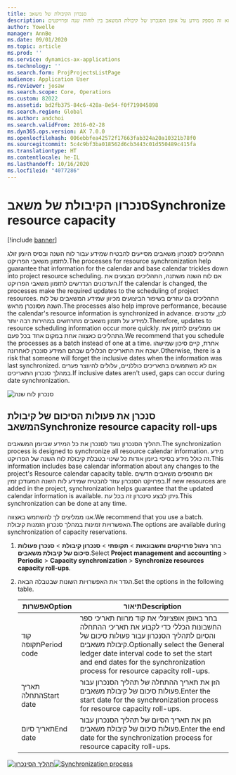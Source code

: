 ```yaml
---
title: סנכרון הקיבולת של משאב
description: נושא זה מספק מידע על אופן הסנכרון של קיבולת המשאב בין לוחות שנה ופרויקטים.
author: Yowelle
manager: AnnBe
ms.date: 09/01/2020
ms.topic: article
ms.prod: ''
ms.service: dynamics-ax-applications
ms.technology: ''
ms.search.form: ProjProjectsListPage
audience: Application User
ms.reviewer: josaw
ms.search.scope: Core, Operations
ms.custom: 82022
ms.assetid: bd2fb375-84c6-428a-8e54-f0f719045898
ms.search.region: Global
ms.author: andchoi
ms.search.validFrom: 2016-02-28
ms.dyn365.ops.version: AX 7.0.0
ms.openlocfilehash: 006ebbfea42572f17663fab324a20a10321b78f0
ms.sourcegitcommit: 5c4c9bf3ba018562d6cb3443c01d550489c415fa
ms.translationtype: HT
ms.contentlocale: he-IL
ms.lasthandoff: 10/16/2020
ms.locfileid: "4077286"
---
```

# <a name="synchronize-resource-capacity"></a><span data-ttu-id="31329-103">סנכרון הקיבולת של משאב</span><span class="sxs-lookup"><span data-stu-id="31329-103">Synchronize resource capacity</span></span>

[!include [banner](../includes/banner.md)]

<span data-ttu-id="31329-104">התהליכים לסנכרון משאבים מסייעים להבטיח שמידע עבור לוח השנה ובסיס היומן זולג לתזמון משאבי הפרויקט.</span><span class="sxs-lookup"><span data-stu-id="31329-104">The processes for resource synchronization help guarantee that information for the calendar and base calendar trickles down into project resource scheduling.</span></span> <span data-ttu-id="31329-105">אם לוח השנה משתנה, התהליכים מבצעים את העדכונים הנדרשים לתזמון משאבי הפרויקט.</span><span class="sxs-lookup"><span data-stu-id="31329-105">If the calendar is changed, the processes make the required updates to the scheduling of project resources.</span></span> <span data-ttu-id="31329-106">התהליכים גם עוזרים בשיפור הביצועים מכיוון שמידע המשאבים של לוח השנה מסונכרן מראש.</span><span class="sxs-lookup"><span data-stu-id="31329-106">The processes also help improve performance, because the calendar's resource information is synchronized in advance.</span></span> <span data-ttu-id="31329-107">לכן, עדכונים למידע על תזמון משאבים מתרחשים במהירות רבה יותר.</span><span class="sxs-lookup"><span data-stu-id="31329-107">Therefore, updates to resource scheduling information occur more quickly.</span></span> <span data-ttu-id="31329-108">אנו ממליצים לתזמן את התהליכים כאצווה אחת במקום אחד בכל פעם.</span><span class="sxs-lookup"><span data-stu-id="31329-108">We recommend that you schedule the processes as a batch instead of one at a time.</span></span> <span data-ttu-id="31329-109">אחרת, קיים סיכון שמישהו ישכח את התאריכים הכלולים שבהם המידע סונכרן לאחרונה.</span><span class="sxs-lookup"><span data-stu-id="31329-109">Otherwise, there is a risk that someone will forget the inclusive dates when the information was last synchronized.</span></span> <span data-ttu-id="31329-110">אם לא משתמשים בתאריכים כוללניים, עלולים להיווצר פערים במהלך סנכרון התאריכים.</span><span class="sxs-lookup"><span data-stu-id="31329-110">If inclusive dates aren't used, gaps can occur during date synchronization.</span></span>

![סנכרון לוח שנה](./media/projectresourcing04-1024x471.jpg)

## <a name="synchronize-resource-capacity-roll-ups"></a><span data-ttu-id="31329-112">סנכרן את פעולות הסיכום של קיבולת המשאב</span><span class="sxs-lookup"><span data-stu-id="31329-112">Synchronize resource capacity roll-ups</span></span>

<span data-ttu-id="31329-113">תהליך הסנכרון נועד לסנכרן את כל המידע שביומן המשאבים.</span><span class="sxs-lookup"><span data-stu-id="31329-113">The synchronization process is designed to synchronize all resource calendar information.</span></span> <span data-ttu-id="31329-114">מידע זה כולל מידע בסיסי ביומן אודות כל שינוי בטבלת קיבולת לוח השנה של הפרויקט.</span><span class="sxs-lookup"><span data-stu-id="31329-114">This information includes base calendar information about any changes to the project's Resource calendar capacity table.</span></span> <span data-ttu-id="31329-115">אם מתווספים משאבים חדשים בפרויקט הסנכרון עוזר להבטיח שמידע לוח השנה המעודכן זמין.</span><span class="sxs-lookup"><span data-stu-id="31329-115">If new resources are added in the project, synchronization helps guarantee that the updated calendar information is available.</span></span> <span data-ttu-id="31329-116">ניתן לבצע סינכרון זה בכל עת.</span><span class="sxs-lookup"><span data-stu-id="31329-116">This synchronization can be done at any time.</span></span>

<span data-ttu-id="31329-117">אנו ממליצים לך להשתמש באצווה.</span><span class="sxs-lookup"><span data-stu-id="31329-117">We recommend that you use a batch.</span></span> <span data-ttu-id="31329-118">האפשרויות זמינות במהלך סנכרון הזמנות קיבולת.</span><span class="sxs-lookup"><span data-stu-id="31329-118">The options are available during synchronization of capacity reservations.</span></span>

1. <span data-ttu-id="31329-119">בחר **ניהול פרויקטים וחשבונאות** &gt; **תקופתי** &gt; **סנכרון קיבולת** &gt; **סנכרן פעולות סיכום של קיבולת משאבים**.</span><span class="sxs-lookup"><span data-stu-id="31329-119">Select **Project management and accounting** &gt; **Periodic** &gt; **Capacity synchronization** &gt; **Synchronize resources capacity roll-ups**.</span></span>
2. <span data-ttu-id="31329-120">הגדר את האפשרויות השונות שבטבלה הבאה.</span><span class="sxs-lookup"><span data-stu-id="31329-120">Set the options in the following table.</span></span>

    | <span data-ttu-id="31329-121">אפשרות</span><span class="sxs-lookup"><span data-stu-id="31329-121">Option</span></span>      | <span data-ttu-id="31329-122">תיאור</span><span class="sxs-lookup"><span data-stu-id="31329-122">Description</span></span> |
    |-------------|-------------|
    | <span data-ttu-id="31329-123">קוד תקופה</span><span class="sxs-lookup"><span data-stu-id="31329-123">Period code</span></span> | <span data-ttu-id="31329-124">בחר באופן אופציונלי את קוד מרווח תאריכי ספר החשבונות הכללי כדי לקבוע את תאריכי ההתחלה והסיום לתהליך הסנכרון עבור פעולות סיכום של קיבולת משאבים.</span><span class="sxs-lookup"><span data-stu-id="31329-124">Optionally select the General ledger date interval code to set the start and end dates for the synchronization process for resource capacity roll-ups.</span></span> |
    | <span data-ttu-id="31329-125">תאריך התחלה</span><span class="sxs-lookup"><span data-stu-id="31329-125">Start date</span></span>  | <span data-ttu-id="31329-126">הזן את תאריך ההתחלה של תהליך הסנכרון עבור פעולות סיכום של קיבולת משאבים.</span><span class="sxs-lookup"><span data-stu-id="31329-126">Enter the start date for the synchronization process for resource capacity roll-ups.</span></span> |
    | <span data-ttu-id="31329-127">תאריך סיום</span><span class="sxs-lookup"><span data-stu-id="31329-127">End date</span></span>    | <span data-ttu-id="31329-128">הזן את תאריך הסיום של תהליך הסנכרון עבור פעולות סיכום של קיבולת משאבים.</span><span class="sxs-lookup"><span data-stu-id="31329-128">Enter the end date for the synchronization process for resource capacity roll-ups.</span></span> |

<span data-ttu-id="31329-129">[![תהליך הסינכרון](./media/projectresourcing09.jpg)](./media/projectresourcing09.jpg)</span><span class="sxs-lookup"><span data-stu-id="31329-129">[![Synchronization process](./media/projectresourcing09.jpg)](./media/projectresourcing09.jpg)</span></span>
